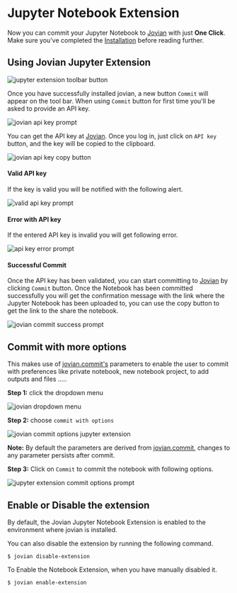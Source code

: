 # Jupyter Notebook Extension

Now you can commit your Jupyter Notebook to [Jovian](https://jovian.ml?utm_source=docs) with just **One Click**.
Make sure you’ve completed the [Installation](../user-guide/install.md) before reading further.

## Using Jovian Jupyter Extension

<img src="https://i.imgur.com/6ZcKly7.png" class="screenshot" alt="jupyter extension toolbar button">

Once you have successfully installed jovian, a new button `Commit` will appear on the tool bar. When using `Commit` button for first time you'll be asked to provide an API key.

<img src="https://i.imgur.com/oNSowtY.png" class="screenshot" alt="jovian api key prompt">

You can get the API key at [Jovian](https://jovian.ml?utm_source=docs). Once you log in, just click on `API key` button, and the key will be copied to the clipboard.

<img src="https://i.imgur.com/taLLUVd.png" class="screenshot" alt="jovian api key copy button">

#### Valid API key

If the key is valid you will be notified with the following alert.

<img src="https://i.imgur.com/UHvSihx.png" class="screenshot" alt="valid api key prompt">

#### Error with API key

If the entered API key is invalid you will get following error.

<img src="https://i.imgur.com/9WaVkTR.png" class="screenshot" alt="api key error prompt">

#### Successful Commit

Once the API key has been validated, you can start committing to [Jovian](https://jovian.ml?utm_source=docs) by clicking `Commit` button. Once the Notebook has been committed successfully you will get the confirmation message with the link where the Jupyter Notebook has been uploaded to, you can use the copy button to get the link to the share the notebook.

<img src="https://i.imgur.com/4GoqzER.png" class="screenshot" alt="jovian commit success prompt">

## Commit with more options

This makes use of [jovian.commit's](../api-reference/commit) parameters to enable the user to commit with preferences like private notebook, new notebook project, to add outputs and files .....

**Step 1:** click the dropdown menu

<img src="https://i.imgur.com/svBbgsT.png" class="screenshot" alt="jovian dropdown menu">

**Step 2:** choose `commit with options`

<img src="https://i.imgur.com/jZEpIjl.png" class="screenshot" alt="jovian commit options jupyter extension">

**Note:** By default the parameters are derived from [jovian.commit](../api-reference/commit), changes to any parameter persists after commit.

**Step 3:** Click on `Commit` to commit the notebook with following options.

<img src="https://i.imgur.com/Fgkvk5b.png" class="screenshot" alt="jupyter extension commit options prompt">

## Enable or Disable the extension

By default, the Jovian Jupyter Notebook Extension is enabled to the environment where jovian is installed.

You can also disable the extension by running the following command.

```
$ jovian disable-extension
```

To Enable the Notebook Extension, when you have manually disabled it.

```
$ jovian enable-extension
```

<!-- ## Commit with Share Dialog

After you have succesfully commited your notebook to [Jovian](https://jovian.ml?utm_source=docs), you can share your notebook to social media.

The following window will appear, providing the user with the options to share the notebook to facebook, twitter, or linkedin.

<img src="https://i.imgur.com/FUUk82w.png" class="screenshot" alt="Share Dialog Window" >

Once the facebook button is click. A share post will appear, providing the choice to add a description to the share notebook.

<img src="https://i.imgur.com/4EfyHbn.png" class="screenshot" alt="Facebook post" >

If the Linkedin buttton is click. A share post will appear, providing the choice to add a description to the share notebook.

<img src="https://i.imgur.com/uwZxy1Y.png" class="screenshot" alt="Linked post" >

If the twitter button is click. A share post will appear, also providing the choice to add description text to the tweet.

<img src="https://i.imgur.com/HVP6t4M.png" class="screenshot" alt="Twitter post" >

Finally you will see your tweet display.

<img src="https://i.imgur.com/Qg0TUU3.png" class="screenshot" alt="Twitter post" > -->

<!-- ## Jovian Settings

Jovian settings are accessed in in the dropdown
<img src="https://i.imgur.com/dnu5qkY.png" class="screenshot">

<img src="https://i.imgur.com/iDFrZsd.png" class="screenshot">

### Set Default Commit Parameters

Sets the Parameters for Commit without Committing to Jovian.
<img src="https://i.imgur.com/al3f6gU.png" class="screenshot">

### Clear Api Key

Clears the API key.
<img src="https://i.imgur.com/DPAR6rh.png" class="screenshot">

### Change Api Key

Allows the API key to be changed.
<img src="https://i.imgur.com/kfAtxFE.png" class="screenshot"> -->
